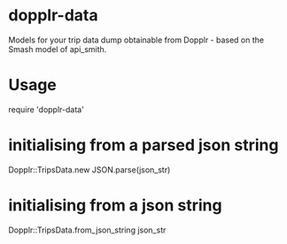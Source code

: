 dopplr-data
===========

Models for your trip data dump obtainable from Dopplr - based on the Smash model of api_smith.

Usage
=====

require 'dopplr-data'

# initialising from a parsed json string
Dopplr::TripsData.new JSON.parse(json_str)

# initialising from a json string
Dopplr::TripsData.from_json_string json_str
